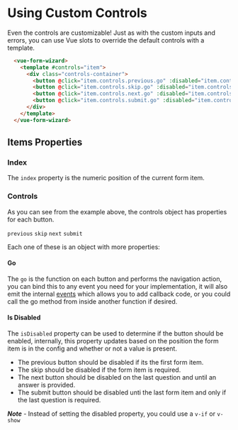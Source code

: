 # Using Custom Controls
Even the controls are customizable! Just as with the custom inputs and errors, you can use Vue slots to override the default controls with a template.

```html
  <vue-form-wizard>
    <template #controls="item">
      <div class="controls-container">
        <button @click="item.controls.previous.go" :disabled="item.controls.previous.isDisabled">Previous</button>
        <button @click="item.controls.skip.go" :disabled="item.controls.skip.isDisabled">Skip</button>
        <button @click="item.controls.next.go" :disabled="item.controls.next.isDisabled">Next</button>
        <button @click="item.controls.submit.go" :disabled="item.controls.submit.isDisabled">Submit</button>
      </div>
    </template>
  </vue-form-wizard>
```

## Items Properties

### Index
The `index` property is the numeric position of the current form item.

### Controls
As you can see from the example above, the controls object has properties for each button.

`previous`
`skip`
`next`
`submit`

Each one of these is an object with more properties:

#### Go
The `go` is the function on each button and performs the navigation action, you can bind this to any event you need for your implementation, it will also emit the internal [events](events.md) which allows you to add callback code, or you could call the go method from inside another function if desired.

#### Is Disabled
The `isDisabled` property can be used to determine if the button should be enabled, internally, this property updates based on the position the form item is in the config and whether or not a value is present.

- The previous button should be disabled if its the first form item.
- The skip should be disabled if the form item is required.
- The next button should be disabled on the last question and until an answer is provided.
- The submit button should be disabled unti the last form item and only if the last question is required.

***Note*** - Instead of setting the disabled property, you could use a `v-if` or `v-show`



